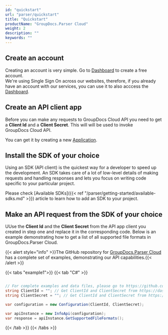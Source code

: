```yaml
---
id: "quickstart"
url: "parser/quickstart"
title: "Quickstart"
productName: "GroupDocs.Parser Cloud"
weight: 2
description: ""
keywords: ""
---
```


## Create an account

Creating an account is very simple. Go to [Dashboard](https://dashboard.groupdocs.cloud) to create a free account.\
We're using Single Sign On across our websites, therefore, if you already have an account with our services, you can use it to also acccess the [Dashboard](https://dashboard.groupdocs.cloud).

## Create an API client app

Before you can make any requests to GroupDocs Cloud API you need to get a **Client Id** and a **Client Secret**. This will will be used to invoke GroupDocs Cloud API.

You can get it by creating a new [Application](https://dashboard.groupdocs.cloud/applications).

## Install the SDK of your choice

Using an SDK (API client) is the quickest way for a developer to speed up the development. An SDK takes care of a lot of low-level details of making requests and handling responses and lets you focus on writing code specific to your particular project.

Please check [Available SDKs]({{< ref "/parser/getting-started/available-sdks.md" >}}) article to learn how to add an SDK to your project.

## Make an API request from the SDK of your choice

UUse the **Client Id** and the **Client Secret** from the API app client you created in step one and replace it in the corresponding code. Below is an example demonstrating how to get a list of all supported file formats in GroupDocs.Parser Cloud.

{{< alert style="info" >}}The GitHub repository for [GroupDocs.Parser Cloud](https://github.com/groupdocs-parser-cloud) has a complete set of examples, demonstrating our API capabilities.{{< /alert >}}


{{< tabs "example1">}} {{< tab "C#" >}}

```csharp

// For complete examples and data files, please go to https://github.com/groupdocs-metadata-cloud/groupdocs-metadata-cloud-dotnet-samples
string ClientId = ""; // Get ClientId and ClientSecret from https://dashboard.groupdocs.cloud
string ClientSecret = ""; // Get ClientId and ClientSecret from https://dashboard.groupdocs.cloud

var configuration = new Configuration(ClientId, ClientSecret);

var apiInstance = new InfoApi(configuration);
var response = apiInstance.GetSupportedFileFormats();

```

{{< /tab >}} {{< /tabs >}}